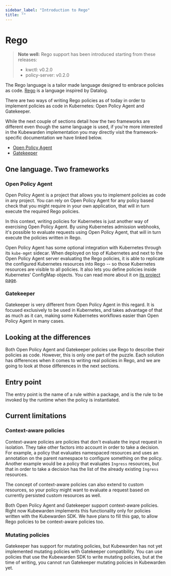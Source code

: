 ```yaml
---
sidebar_label: "Introduction to Rego"
title: ""
---
```


# Rego

> **Note well:** Rego support has been introduced starting from these releases:
> * kwctl: v0.2.0
> * policy-server: v0.2.0


The Rego language is a tailor made language designed to embrace
policies as
code. [Rego](https://www.openpolicyagent.org/docs/latest/policy-language/)
is a language inspired by Datalog.

There are two ways of writing Rego policies as of today in order to
implement policies as code in Kubernetes: Open Policy Agent and
Gatekeeper.

While the next couple of sections detail how the two frameworks are different
even though the same language is used, if you're more interested in the Kubewarden
implementation you may directly visit the framework-specific documentation we have linked below.

- [Open Policy Agent](/open-policy-agent/01-intro.md)
- [Gatekeeper](/gatekeeper/01-intro.md)

## One language. Two frameworks

### Open Policy Agent

Open Policy Agent is a project that allows you to implement policies
as code in any project. You can rely on Open Policy Agent for any
policy based check that you might require in your own application,
that will in turn execute the required Rego policies.

In this context, writing policies for Kubernetes is just another way
of exercising Open Policy Agent. By using Kubernetes admission
webhooks, it's possible to evaluate requests using Open Policy Agent,
that will in turn execute the policies written in Rego.

Open Policy Agent has some optional integration with Kubernetes
through its `kube-mgmt` sidecar. When deployed on top of Kubernetes
and next to the Open Policy Agent server evaluating the Rego policies,
it is able to replicate the configured Kubernetes resources into Rego
-- so those Kubernetes resources are visible to all policies. It also
lets you define policies inside Kubernetes' ConfigMap objects. You can
read more about it on [its project
page](https://github.com/open-policy-agent/kube-mgmt).


### Gatekeeper

Gatekeeper is very different from Open Policy Agent in this regard. It
is focused exclusively to be used in Kubernetes, and takes advantage
of that as much as it can, making some Kubernetes workflows easier
than Open Policy Agent in many cases.

## Looking at the differences

Both Open Policy Agent and Gatekeeper policies use Rego to describe
their policies as code. However, this is only one part of the
puzzle. Each solution has differences when it comes to writing real
policies in Rego, and we are going to look at those differences in the
next sections.

## Entry point

The entry point is the name of a rule within a package, and is the
rule to be invoked by the runtime when the policy is instantiated.

## Current limitations

### Context-aware policies

Context-aware policies are policies that don't evaluate the input
request in isolation. They take other factors into account in order to
take a decision. For example, a policy that evaluates namespaced
resources and uses an annotation on the parent namespace to configure
something on the policy. Another example would be a policy that
evaluates `Ingress` resources, but that in order to take a decision
has the list of the already existing `Ingress` resources.

The concept of context-aware policies can also extend to custom
resources, so your policy might want to evaluate a request based on
currently persisted custom resources as well.

Both Open Policy Agent and Gatekeeper support context-aware
policies. Right now Kubewarden implements this functionality only for
policies written with the Kubewarden SDK. We have plans to fill this
gap, to allow Rego policies to be context-aware policies too.

### Mutating policies

Gatekeeper has support for mutating policies, but Kubewarden has not
yet implemented mutating policies with Gatekeeper compatibility. You
can use policies that use the Kubewarden SDK to write mutating
policies, but at the time of writing, you cannot run Gatekeeper
mutating policies in Kubewarden yet.

